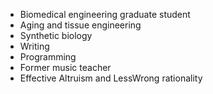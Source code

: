 - Biomedical engineering graduate student
- Aging and tissue engineering
- Synthetic biology
- Writing
- Programming
- Former music teacher
- Effective Altruism and LessWrong rationality
